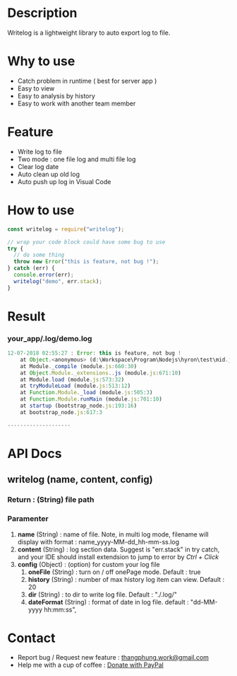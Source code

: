 # Description

Writelog is a lightweight library to auto export log to file.

# Why to use

- Catch problem in runtime ( best for server app )
- Easy to view
- Easy to analysis by history
- Easy to work with another team member

# Feature

- Write log to file
- Two mode : one file log and multi file log
- Clear log date
- Auto clean up old log
- Auto push up log in Visual Code

# How to use

```js
const writelog = require("writelog");

// wrap your code block could have some bug to use
try {
  // do some thing
  throw new Error("this is feature, not bug !");
} catch (err) {
  console.error(err);
  writelog("demo", err.stack);
}
```

# Result

### your_app/.log/demo.log

```js
12-07-2018 02:55:27 : Error: this is feature, not bug !
    at Object.<anonymous> (d:\Workspace\Program\Nodejs\hyron\test\mid.js:6:9)
    at Module._compile (module.js:660:30)
    at Object.Module._extensions..js (module.js:671:10)
    at Module.load (module.js:573:32)
    at tryModuleLoad (module.js:513:12)
    at Function.Module._load (module.js:505:3)
    at Function.Module.runMain (module.js:701:10)
    at startup (bootstrap_node.js:193:16)
    at bootstrap_node.js:617:3

--------------------
```

# API Docs

## **writelog (name, content, config)**
### Return : (String) file path

### Paramenter
1.  **name** (String) : name of file. Note, in multi log mode, filename will display with format : name_yyyy-MM-dd_hh-mm-ss.log
2.  **content** (String) : log section data. Suggest is "err.stack" in try catch, and your IDE should install extendsion to jump to error by _Ctrl + Click_
3.  **config** (Object) : (option) for custom your log file
    1.  **oneFile** (String) : turn on / off onePage mode. Default : true
    2.  **history** (String) : number of max history log item can view. Default : 20
    3.  **dir** (String) : to dir to write log file. Default : "./.log/"
    4.  **dateFormat** (String) : format of date in log file. default : "dd-MM-yyyy hh:mm:ss",

# Contact

- Report bug / Request new feature : thangphung.work@gmail.com
- Help me with a cup of coffee : [Donate with PayPal](https://www.paypal.me/thangdjw)
